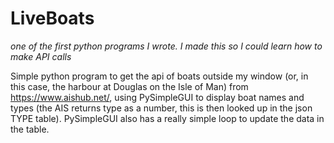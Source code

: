 # LiveBoats

*one of the first python programs I wrote. I made this so I could learn how to make API calls*

Simple python program to get the api of boats outside my window (or, in this case, the harbour at Douglas on the Isle of Man) from https://www.aishub.net/, using PySimpleGUI to display boat names and types (the AIS returns type as a number, this is then looked up in the json TYPE table). PySimpleGUI also has a really simple loop to update the data in the table.

